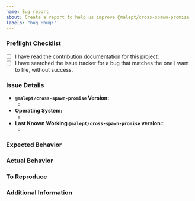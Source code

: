 ```yaml
---
name: Bug report
about: Create a report to help us improve @malept/cross-spawn-promise
labels: "bug :bug:"
---
```


### Preflight Checklist

<!-- Please ensure you've completed the following steps by replacing [ ] with [x]-->

- [ ] I have read the [contribution documentation](https://github.com/malept/cross-spawn-promise/blob/master/CONTRIBUTING.md) for this project.
- [ ] I have searched the issue tracker for a bug that matches the one I want to file, without success.

### Issue Details

- **`@malept/cross-spawn-promise` Version:**
  - <!-- (output of `npm list @malept/cross-spawn-promise`) e.g. 1.0.0 -->
- **Operating System:**
  - <!-- (Platform and Version) e.g. macOS 10.13.6 / Windows 10 (1803) / Ubuntu 18.04 x64 -->
- **Last Known Working `@malept/cross-spawn-promise` version:**:
  - <!-- (if applicable) e.g. 1.0.0 -->

### Expected Behavior

<!-- A clear and concise description of what you expected to happen. -->

### Actual Behavior

<!-- A clear and concise description of what actually happened. -->

### To Reproduce

<!-- Your best chance of getting this bug looked at quickly is to provide a MINIMAL code snippet that can be run. -->

### Additional Information

<!-- Add any other context about the problem here. -->
